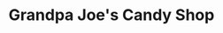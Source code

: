 ---
title: "Grandpa Joe's Candy Shop"
url: /stroudsburg/grandpa-joes-candy-shop/
shop: confectionery
---